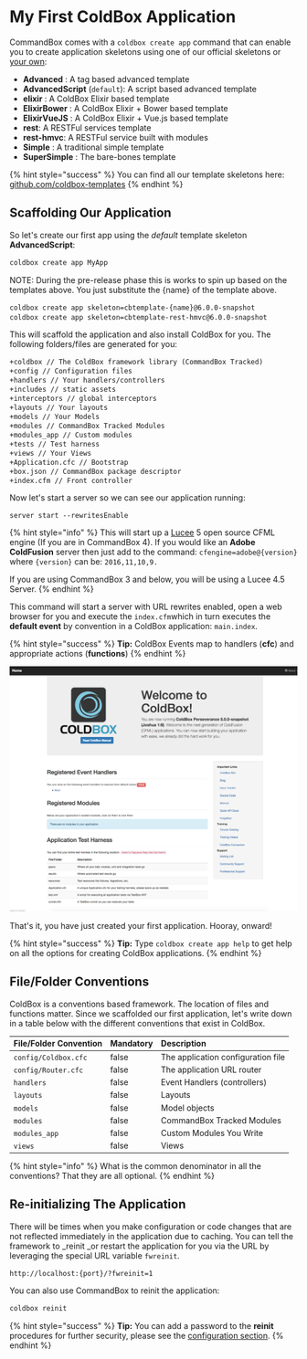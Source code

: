 # My First ColdBox Application

CommandBox comes with a `coldbox create app` command that can enable you to create application skeletons using one of our official skeletons or [your own](../../digging-deeper/recipes/application-templates.md):

* **Advanced** : A tag based advanced template
* **AdvancedScript**  \(`default`\): A script based advanced template
* **elixir** : A ColdBox Elixir based template
* **ElixirBower** : A ColdBox Elixir + Bower based template
* **ElixirVueJS** : A ColdBox Elixir + Vue.js based template
* **rest**: A RESTFul services template
* **rest-hmvc**: A RESTFul service built with modules
* **Simple** : A traditional simple template
* **SuperSimple** : The bare-bones template

{% hint style="success" %}
You can find all our template skeletons here: [github.com/coldbox-templates](https://github.com/coldbox-templates)
{% endhint %}

## Scaffolding Our Application

So let's create our first app using the _default_ template skeleton **AdvancedScript**:

```bash
coldbox create app MyApp
```

NOTE: During the pre-release phase this is works to spin up based on the templates above. You just substitute the {name} of the template above.

```bash
coldbox create app skeleton=cbtemplate-{name}@6.0.0-snapshot
coldbox create app skeleton=cbtemplate-rest-hmvc@6.0.0-snapshot
```

This will scaffold the application and also install ColdBox for you. The following folders/files are generated for you:

```text
+coldbox // The ColdBox framework library (CommandBox Tracked)
+config // Configuration files
+handlers // Your handlers/controllers
+includes // static assets
+interceptors // global interceptors
+layouts // Your layouts
+models // Your Models
+modules // CommandBox Tracked Modules
+modules_app // Custom modules
+tests // Test harness
+views // Your Views
+Application.cfc // Bootstrap
+box.json // CommandBox package descriptor
+index.cfm // Front controller
```

Now let's start a server so we can see our application running:

```text
server start --rewritesEnable
```

{% hint style="info" %}
This will start up a [Lucee](https://www.lucee.org) 5 open source CFML engine \(If you are in CommandBox 4\). If you would like an **Adobe ColdFusion** server then just add to the command: `cfengine=adobe@{version}` where `{version}` can be: `2016,11,10,9.`

If you are using CommandBox 3 and below, you will be using a Lucee 4.5 Server.
{% endhint %}

This command will start a server with URL rewrites enabled, open a web browser for you and execute the `index.cfm`which in turn executes the **default event** by convention in a ColdBox application: `main.index`.

{% hint style="success" %}
**Tip:** ColdBox Events map to handlers \(**cfc**\) and appropriate actions \(**functions**\)
{% endhint %}

![](../../.gitbook/assets/app_template.png)

That's it, you have just created your first application. Hooray, onward!

{% hint style="success" %}
**Tip:** Type `coldbox create app help` to get help on all the options for creating ColdBox applications.
{% endhint %}

## File/Folder Conventions

ColdBox is a conventions based framework. The location of files and functions matter. Since we scaffolded our first application, let's write down in a table below with the different conventions that exist in ColdBox.

| **File/Folder Convention** | **Mandatory** | **Description** |
| :--- | :--- | :--- |
| `config/Coldbox.cfc` | false | The application configuration file |
| `config/Router.cfc` | false | The application URL router |
| `handlers` | false | Event Handlers \(controllers\) |
| `layouts` | false | Layouts |
| `models` | false | Model objects |
| `modules` | false | CommandBox Tracked Modules |
| `modules_app` | false | Custom Modules You Write |
| `views` | false | Views |

{% hint style="info" %}
What is the common denominator in all the conventions? That they are all optional.
{% endhint %}

## Re-initializing The Application

There will be times when you make configuration or code changes that are not reflected immediately in the application due to caching. You can tell the framework to \_reinit \_or restart the application for you via the URL by leveraging the special URL variable `fwreinit`.

```text
http://localhost:{port}/?fwreinit=1
```

You can also use CommandBox to reinit the application:

```bash
coldbox reinit
```

{% hint style="success" %}
**Tip:** You can add a password to the **reinit** procedures for further security, please see the [configuration section](https://github.com/ortus-docs/coldbox-docs/tree/7a8d2250f812e1b65cfc9c2888a8489110724897/the-basics/configuration/coldbox.cfc).
{% endhint %}


